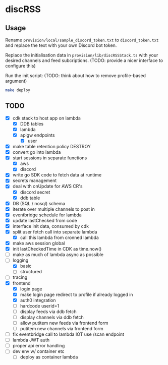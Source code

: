 # discRSS

## Usage

Rename `provision/local/sample_discord_token.txt` to `discord_token.txt` and replace the text with your own Discord bot token.

Replace the initialisation data in `provision/lib/discRSSStack.ts` with your desired channels and feed subcriptions. (TODO: provide a nicer interface to configure this)

Run the init script: (TODO: think about how to remove profile-based argument)

```sh
make deploy
```

## TODO

- [x] cdk stack to host app on lambda
  - [x] DDB tables
  - [x] lambda
  - [x] apigw endpoints
    - [x] user
- [x] make table retention policy DESTROY
- [x] convert go into lambda
- [x] start sessions in separate functions
  - [x] aws
  - [x] discord
- [x] write go SDK code to fetch data at runtime
- [x] secrets management
- [x] deal with onUpdate for AWS CR's
  - [x] discord secret
  - [x] ddb table
- [x] DB (SQL / nosql) schema
- [x] iterate over multiple channels to post in
- [x] eventbridge schedule for lambda
- [x] update lastChecked from code
- [x] interface init data, consumed by cdk
- [x] split user fetch call into separate lambda
  - [x] call this lambda from cronned lambda
- [x] make aws session global
- [x] init lastCheckedTime in CDK as time.now()
- [ ] make as much of lambda async as possible
- [ ] logging
  - [x] basic
  - [ ] structured
- [ ] tracing
- [x] frontend
  - [x] login page
   - [x] make login page redirect to profile if already logged in
  - [x] auth0 integration
  - [ ] hardcode userid=1
  - [ ] display feeds via ddb fetch
  - [ ] display channels via ddb fetch
  - [ ] allow putitem new feeds via frontend form 
  - [ ] putitem new channels via frontend form
- [ ] fix eventbridge call to lambda IOT use /scan endpoint
- [ ] lambda JWT auth
- [ ] proper api error handling
- [ ] dev env w/ container etc
  - [ ] deploy as container lambda